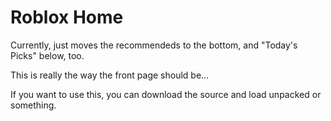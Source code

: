 # Roblox Home

Currently, just moves the recommendeds to the bottom, and "Today's Picks" below, too.

This is really the way the front page should be...

If you want to use this, you can download the source and load unpacked or something.

